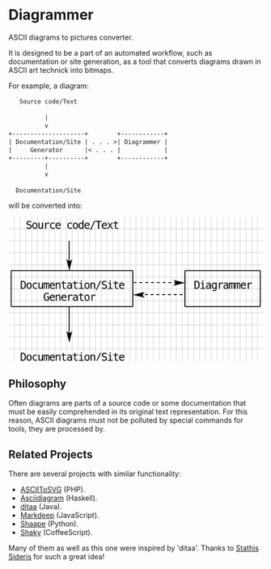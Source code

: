 Diagrammer
==========
ASCII diagrams to pictures converter.

It is designed to be a part of an automated workflow, such as
documentation or site generation, as a tool that converts diagrams
drawn in ASCII art technick into bitmaps.

For example, a diagram:
```
   Source code/Text

          |
          v
+--------------------+        +------------+
| Documentation/Site | . . . >| Diagrammer |
|     Generator      |< . . . |            |
+---------+----------+        +------------+
          |
          v

  Documentation/Site
```
will be converted into:

![](doc/workflow.png)


Philosophy
----------
Often diagrams are parts of a source code or some documentation that
must be easily comprehended in its original text representation. For
this reason, ASCII diagrams must not be polluted by special commands
for tools, they are processed by.


Related Projects
----------------
There are several projects with similar functionality:
- [ASCIIToSVG][] (PHP).
- [Asciidiagram][] (Haskell).
- [ditaa][] (Java).
- [Markdeep][] (JavaScript).
- [Shaape][] (Python).
- [Shaky][] (CoffeeScript).

Many of them as well as this one were inspired by 'ditaa'. Thanks to
[Stathis Sideris] for such a great idea!


[ASCIIToSVG]:      https://github.com/dhobsd/asciitosvg
[Asciidiagram]:    https://github.com/Twinside/asciidiagram
[Markdeep]:        https://casual-effects.com/markdeep
[Shaape]:          https://github.com/christiangoltz/shaape
[Shaky]:           https://github.com/dbushong/shaky
[Stathis Sideris]: https://github.com/stathissideris
[ditaa]:           https://github.com/stathissideris/ditaa
